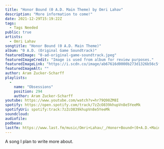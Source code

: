 ```yaml
---
title: "Honor Bound (0 A.D. Main Theme) by Omri Lahav"
description: "More information to come!"
date: 2021-12-29T15:19:22Z
tags:
  - Tags Needed
public: true
artists:
  - Omri Lahav
songtitle: "Honor Bound (0 A.D. Main Theme)"
album: "0 A.D. (Original Game Soundtrack)"
featuredImage: "0-ad-original-game-soundtrack.jpeg"
featuredImageCredit: "Image is used from album for review purposes."
featuredImageLink: "https://i.scdn.co/image/ab67616d0000b273d1326b56c5f90589a50d0665"
featuredImageAlt: ""
author: Aram Zucker-Scharff
playlists:
  -
    name: "Obsessions"
    position: 294
    author: Aram Zucker-Scharff
youtube: https://www.youtube.com/watch?v=hr79Q98ZM8I
spotify: https://open.spotify.com/track/7zZcO839khupVn8e5YeeMk
spotifyUri: spotify:track:7zZcO839khupVn8e5YeeMk
soundcloud:
audiofile:
podbean:
lastfm: https://www.last.fm/music/Omri+Lahav/_/Honor+Bound+(0+A.D.+Main+Theme)
---
```


A song I plan to write more about.
		